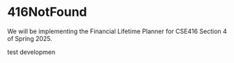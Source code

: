 # 416NotFound
We will be implementing the Financial Lifetime Planner for CSE416 Section 4 of Spring 2025.

test developmen
